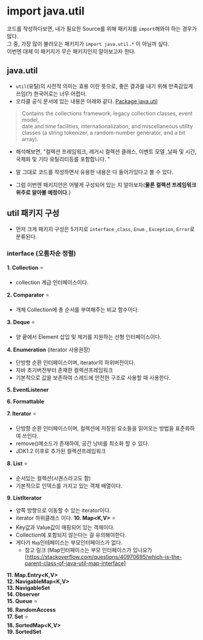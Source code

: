 # import java.util
코드를 작성하다보면, 내가 필요한 Source를 위해 패키지를 `import`해와야 하는 경우가 많다.    
그 중, 가장 많이 불러오는 패키지가 `import java.util.*` 이 아닐까 싶다.    
이번엔 대체 이 패키지가 무슨 패키지인지 알아보고자 한다.    


## java.util
- `util`(유틸)의 사전적 의미는 효용 이란 뜻으로, 좋은 결과를 내기 위해 만족감있게 쓰임(?) 한국어로는 너무 어렵다. 
- 오라클 공식 문서에 있는 내용은 아래와 같다.  [Package java.util](https://docs.oracle.com/javase/7/docs/api/java/util/package-summary.html)

> Contains the collections framework, legacy collection classes, event model,  
> date and time facilities, internationalization, and miscellaneous utility classes (a string tokenizer, a random-number generator, and a bit array).

- 해석해보면, "컬렉션 프레임워크, 레거시 컬렉션 클래스, 이벤트 모델 ,날짜 및 시간, 국제화 및 기타 유틸리티등를 포함합니다. "
- 말 그대로 코드를 작성하면서 유용한 내용은 다 들어가있다고 볼 수 있다.

- 그럼 이번엔 패키지안은 어떻게 구성되어 있는 지 알아보자(**물론 컬렉션 프레임워크 위주로 알아볼 예정이다.**)

## util 패키지 구성 
- 먼저 크게 패키지 구성은 5가지로 `interface` ,`class`, `Enum` , `Exception`, `Error`로 분류된다. 

### interface (오름차순 정렬)
  **1. Collection<E>** ⭐ 
  - collection 계급 인터페이스이다.
  
  **2. Comparator<T>** ⭐
  - 개체 Collection에 총 순서를 부여해주는 비교 함수이다.
  
  **3. Deque<E>** ⭐
  - 양 끝에서 Element 삽입 및 제거를 지원하는 선형 인터페이스이다.   
  
**4. Enumeration<E>** (iterator 사용권장)   
  - 단방향 순환 인터페이스이며, iterator의 하위버전이다.
  - 자바 초기버전부터 존재한 컬렉션프레임워크
  - 기본적으로 값을 보존하여 스레드에 안전한 구조로 사용할 때 사용한다.
 
**5. EventListener**	  
 
**6. Formattable**	   
 
**7. Iterator<E>** ⭐  
  - 단방향 순환 인터페이스이며, 컬렉션에 저장된 요소들을 읽어오는 방법을 표준화하여 쓰인다.
  - remove()메소드가 존재하여, 공간 낭비를 최소화 할 수 있다. 
  - JDK1.2 이후로 추가된 컬렉션프레임워크
  
 **8. List<E>**	⭐  
  - 순서있는 컬렉션(시퀀스라고도 함)
  - 기본적으로 인덱스를 가지고 있는 객체 배열이다.
 
 **9. ListIterator<E>**	  
  - 양쪽 방향으로 이동할 수 있는 iterator이다. 
  - iterator 하위클래스 이다. 
 **10. Map<K,V>** ⭐  
  - Key값과 Value값이 매핑되어 있는 객체이다.
  - Collection<E>에 포함되지 않는다는 걸 유의해야한다.
  - 게다가 `Map`인테페이스는 부모인터페이스가 없다.
    - 참고 링크 (Map인터페이스는 부모 인터페이스가 있나요?)[https://stackoverflow.com/questions/40970695/which-is-the-parent-class-of-java-util-map-interface]
 
 **11. Map.Entry<K,V>**  
 **12. NavigableMap<K,V>**  
 **13. NavigableSet<E>**  
 **14. Observer**  
 **15. Queue<E>** ⭐  
 **16. RandomAccess**	  
 **17. Set<E>** ⭐  
 **18. SortedMap<K,V>**  
 **19. SortedSet<E>**	  

  
  
  
  
  
